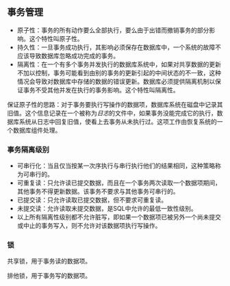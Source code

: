 ## 事务管理

* 原子性：事务的所有动作要么全部执行，要么由于出错而撤销事务的部分影响。这个特性叫原子性。
* 持久性：一旦事务成功执行，其影响必须保存在数据库中，一个系统的故障不应该导致数据库忽略成功完成的事务。
* 隔离性：在一个有多个事务并发执行的数据库系统中，如果对共享数据的更新不加以控制，事务可能看到由别的事务的更新引起的中间状态的不一致，这种情况会导致对数据库中存储的数据的错误更新。数据库必须提供隔离机制以保证事务不受其他并发在执行的事务影响。这个特性叫隔离性。

保证原子性的思路：对于事务要执行写操作的数据项，数据库系统在磁盘中记录其旧值。这个信息记录在一个被称为*日志*的文件中，如果事务没能完成它的执行，数据库系统从日志中回复旧值，使看上去事务从未执行过。这项工作由恢复系统的一个数据库组件处理。

### 事务隔离级别

* 可串行化：当且仅当按某一次序执行与串行执行他们的结果相同，这种策略称为可串行的。
* 可重复读：只允许读已提交数据，而且在一个事务两次读取一个数据项期间，其他事务不得更新数据。该事务不要求与其他事务可串行的。
* 已提交读：只允许读取已提交数据，但不要求可重复读。
* 未提交读：允许读取未提交数据，是SQL中允许的最低一致性级别。
* 以上所有隔离性级别都不允许脏写，即如果一个数据项已被另外一个尚未提交或中止的事务写入，则不允许对该数据项执行写操作。

### 锁

共享锁，用于事务读的数据项。

排他锁，用于事务写的数据项。

